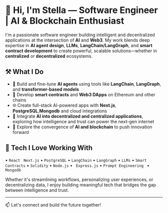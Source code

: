 # 👋 Hi, I'm Stella — Software Engineer | AI & Blockchain Enthusiast

I'm a passionate software engineer building intelligent and decentralized applications at the intersection of **AI** and **Web3**. My work blends deep expertise in **AI agent design**, **LLMs**, **LangChain/LangGraph**, and **smart contract development** to create powerful, scalable solutions—whether in **centralized** or **decentralized** ecosystems.

## ⚒️ What I Do
- 🤖 Build and fine-tune **AI agents** using tools like **LangChain**, **LangGraph**, and  **transformer-based models**
- 🔗 Develop **smart contracts** and **Web3 DApps** on Ethereum and other chains  
- 🌐 Create full-stack AI-powered apps with **Next.js**, **PostgreSQL**,**Mongodb** and cloud integrations
- 🤖 Integrate **AI into decentralized and centralized applications**, exploring how intelligence and trust can power the next-gen internet
- 🚀 Explore the convergence of **AI and blockchain** to push innovation forward  

## 🧠 Tech I Love Working With
• `React ` `Next.js` • `PostgreSQL` • `LangChain` • `LangGraph` • `LLMs` • `Smart Contracts` • `Solidity` • `Node.js` • ` Express.js` • `Prompt Engineering ` • ` Mongodb`

Whether it's streamlining workflows, personalizing user experiences, or decentralizing data, I enjoy building meaningful tech that bridges the gap between intelligence and trust.

---

📫 Let's connect and build the future together!
